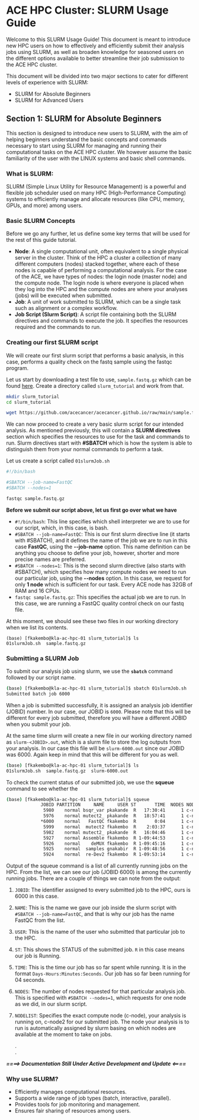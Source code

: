 # ACE HPC Cluster: SLURM Usage Guide
Welcome to this SLURM Usage Guide! This document is meant to introduce new HPC users on how to effectively and efficiently submit their analysis jobs using SLURM, as well as broaden knowledge for seasoned users on the different options available to better streamline their job submission to the ACE HPC cluster. 

This document will be divided into two major sections to cater for different levels of experience with SLURM:
- SLURM for Absolute Beginners
- SLURM for Advanced Users

## Section 1: SLURM for Absolute Beginners
This section is designed to introduce new users to SLURM, with the aim of helping beginners understand the basic concepts and commands necessary to start using SLURM for managing and running their computational tasks on the ACE HPC cluster. We however assume the basic familiarity of the user with the LINUX systems and basic shell commands. 

### What is SLURM:
SLURM (Simple Linux Utility for Resource Management) is a powerful and flexible job scheduler used on many HPC (High-Performance Computing) systems to efficiently manage and allocate resources (like CPU, memory, GPUs, and more) among users.

### Basic SLURM Concepts
Before we go any further, let us define some key terms that will be used for the rest of this guide tutorial. 
- **Node**: A single computational unit, often equivalent to a single physical server in the cluster. Think of the HPC a cluster a collection of many different computers (nodes) stacked together, where each of these nodes is capable of performing a computational analysis. 
For the case of the ACE, we have types of nodes: the login node (master node) and the compute node. The login node is where everyone is placed when they log into the HPC and the compute nodes are where your analyses (jobs) will be executed when submitted.
- **Job**: A unit of work submitted to SLURM, which can be a single task such as alignment or a complex workflow.
- **Job Script (Slurm Script)**: A script file containing both the SLURM directives and commands to execute the job. It specifies the resources required and the commands to run.

### Creating our first SLURM script
We will create our first slurm script that performs a basic analysis, in this case, performs a quality check on the fastq sample using the fastqc program.

Let us start by downloading a test file to use, `sample.fastq.gz` which can be found [here](https://github.com/acecancer/acecancer.github.io/raw/main/sample.fastq.gz). Create a directory called `slurm_tutorial` and work from that. 

```bash
mkdir slurm_tutorial
cd slurm_tutorial

wget https://github.com/acecancer/acecancer.github.io/raw/main/sample.fastq.gz
```

We can now proceed to create a very basic slurm script for our intended analysis. As mentioned previously, this will contain a **SLURM directives** section which specifies the resources to use for the task and commands to run. Slurm directives start with **#SBATCH** which is how the system is able to distinguish them from your normal commands to perform a task. 

Let us create a script called `01slurmJob.sh`

```bash
#!/bin/bash

#SBATCH --job-name=FastQC
#SBATCH --nodes=1

fastqc sample.fastq.gz
```

**Before we submit our script above, let us first go over what we have**
-  `#!/bin/bash`: This line specifies which shell interpreter we are to use for our script, which, in this case, is bash.
-  `#SBATCH --job-name=FastQC`: This is our first slurm directive line (it starts with #SBATCH), and it defines the name of the job we are to run in this case **FastQC**, using the **--job-name** option. This name definition can be anything you choose to define your job, however, shorter and more precise names are preferred.
-  `#SBATCH --nodes=1`: This is the second slurm directive (also starts with #SBATCH), which specifies how many compute nodes we need to run our particular job, using the **--nodes** option. In this case, we request for only **1 node** which is sufficient for our task. Every ACE node has 32GB of RAM and 16 CPUs.
-  `fastqc sample.fastq.gz`: This specifies the actual job we are to run. In this case, we are running a FastQC quality control check on our fastq file.

At this moment, we should see these two files in our working directory when we list its contents.

```
(base) [fkakembo@kla-ac-hpc-01 slurm_tutorial]$ ls 
01slurmJob.sh  sample.fastq.gz
```

### Submitting a SLURM Job
To submit our analysis job using slurm, we use the **`sbatch`** command followed by our script name. 

```bash
(base) [fkakembo@kla-ac-hpc-01 slurm_tutorial]$ sbatch 01slurmJob.sh
Submitted batch job 6000
```
When a job is submitted successfully, it is assigned an analysis job identifier (JOBID) number. In our case, our JOBID is `6000`. Please note that this will be different for every job submitted, therefore you will have a different JOBID when you submit your job. 

At the same time slurm will create a new file in our working directory named as `slurm-<JOBID>.out`, which is a slurm file to store the log outputs from your analysis. In our case this file will be `slurm-6000.out` since our JOBID was 6000. Again keep in mind that this will be different for you as well. 

```bash
(base) [fkakembo@kla-ac-hpc-01 slurm_tutorial]$ ls
01slurmJob.sh  sample.fastq.gz  slurm-6000.out
```

To check the current status of our submitted job, we use the **squeue** command to see whether the 

```bash
(base) [fkakembo@kla-ac-hpc-01 slurm_tutorial]$ squeue 
             JOBID PARTITION     NAME     USER ST       TIME  NODES NODELIST(REASON)
              5980    normal bsqr_var pkakande  R   17:30:41      1 c-node3
              5976    normal mutect2_ pkakande  R   18:57:41      1 c-node4
             *6000    normal   FastQC fkakembo  R       0:04      1 c-node2*
              5999    normal  mutect2 fkakembo  R    2:03:37      1 c-node1
              5982    normal mutect2_ pkakande  R   16:04:46      1 c-node7
              5927    normal Assemble fkakembo  R 1-09:44:53      1 c-node9
              5926    normal    deMUX fkakembo  R 1-09:45:16      1 c-node8
              5925    normal  samples gnakabir  R 1-09:48:56      1 c-node6
              5924    normal  re-Dev2 fkakembo  R 1-09:53:14      1 c-node5
```
Output of the squeue command is a list of all currently running jobs on the HPC. From the list, we can see our job (JOBID 6000) is among the currently running jobs. There are a couple of things we can note from the output:
1. `JOBID`: The identifier assigned to every submitted job to the HPC, ours is 6000 in this case.
2. `NAME`: This is the name we gave our job inside the slurm script with `#SBATCH --job-name=FastQC`, and that is why our job has the name FastQC from the list.
3. `USER`: This is the name of the user who submitted that particular job to the HPC.
4. `ST`: This shows the STATUS of the submitted job. `R` in this case means our job is Running.
5. `TIME`: This is the time our job has so far spent while running. It is in the format `Days-Hours:Minutes:Seconds`. Our job has so far been running for 04 seconds.
6. `NODES`: The number of nodes requested for that particular analysis job. This is specified with `#SBATCH --nodes=1`, which requests for one node as we did, in our slurm script.
7. `NODELIST`: Specifies the exact compute node (c-node), your analysis is running on, c-node2 for our submitted job. The node your analysis is to run is automatically assigned by slurm basing on which nodes are available at the moment to take on jobs.




    .    
    .


_**====>  Documentation Still Under Active Development and Update <====**_

### Why use SLURM?
- Efficiently manages computational resources.
- Supports a wide range of job types (batch, interactive, parallel).
- Provides tools for job monitoring and management.
- Ensures fair sharing of resources among users.



